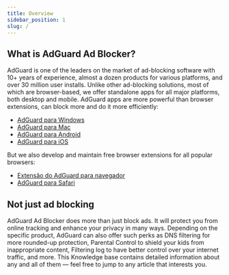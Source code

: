 ```yaml
---
title: Overview
sidebar_position: 1
slug: /
---
```


## What is AdGuard Ad Blocker?

AdGuard is one of the leaders on the market of ad-blocking software with 10+ years of experience, almost a dozen products for various platforms, and over 30 million user installs. Unlike other ad-blocking solutions, most of which are browser-based, we offer standalone apps for all major platforms, both desktop and mobile. AdGuard apps are more powerful than browser extensions, can block more and do it more efficiently:

- [AdGuard para Windows](/adguard-for-windows/features/home-screen)
- [AdGuard para Mac](/adguard-for-mac/overview)
- [AdGuard para Android](/adguard-for-android/overview)
- [AdGuard para iOS](/adguard-for-ios/overview)

But we also develop and maintain free browser extensions for all popular browsers:

- [Extensão do AdGuard para navegador](/adguard-browser-extension/overview)
- [AdGuard para Safari](/adguard-for-safari/features/general)

## Not just ad blocking

AdGuard Ad Blocker does more than just block ads. It will protect you from online tracking and enhance your privacy in many ways. Depending on the specific product, AdGuard can also offer such perks as DNS filtering for more rounded-up protection, Parental Control to shield your kids from inappropriate content, Filtering log to have better control over your internet traffic, and more. This Knowledge base contains detailed information about any and all of them — feel free to jump to any article that interests you.

